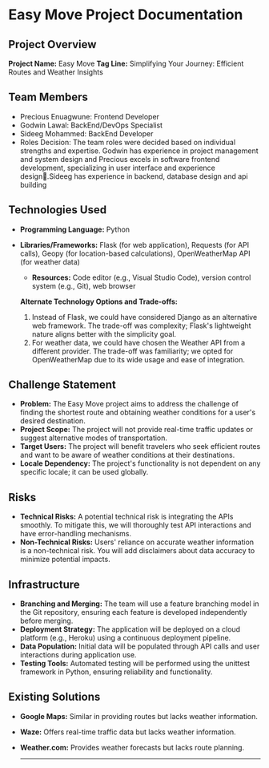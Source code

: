 # Easy Move Project Documentation

## Project Overview

**Project Name:** Easy Move
**Tag Line:** Simplifying Your Journey: Efficient Routes and Weather Insights

## Team Members

- Precious Enuagwune: Frontend Developer
- Godwin Lawal: BackEnd/DevOps Specialist
- Sideeg Mohammed: BackEnd Developer
- Roles Decision: The team roles were decided based on individual strengths and expertise. Godwin has experience in project management and system design and Precious excels in software frontend development, specializing in user interface and experience design.ٍSideeg has experience in backend, database design and api building

## Technologies Used

- **Programming Language:** Python
- **Libraries/Frameworks:** Flask (for web application), Requests (for API calls), Geopy (for location-based calculations), OpenWeatherMap API (for weather data)
    - **Resources:** Code editor (e.g., Visual Studio Code), version control system (e.g., Git), web browser

    **Alternate Technology Options and Trade-offs:**
    1. Instead of Flask, we could have considered Django as an alternative web framework. The trade-off was complexity; Flask's lightweight nature aligns better with the simplicity goal.
    2. For weather data, we could have chosen the Weather API from a different provider. The trade-off was familiarity; we opted for OpenWeatherMap due to its wide usage and ease of integration.

## Challenge Statement

- **Problem:** The Easy Move project aims to address the challenge of finding the shortest route and obtaining weather conditions for a user's desired destination.
- **Project Scope:** The project will not provide real-time traffic updates or suggest alternative modes of transportation.
- **Target Users:** The project will benefit travelers who seek efficient routes and want to be aware of weather conditions at their destinations.
- **Locale Dependency:** The project's functionality is not dependent on any specific locale; it can be used globally.

## Risks

- **Technical Risks:** A potential technical risk is integrating the APIs smoothly. To mitigate this, we will thoroughly test API interactions and have error-handling mechanisms.
- **Non-Technical Risks:** Users' reliance on accurate weather information is a non-technical risk. You will add disclaimers about data accuracy to minimize potential impacts.

## Infrastructure

- **Branching and Merging:** The team will use a feature branching model in the Git repository, ensuring each feature is developed independently before merging.
- **Deployment Strategy:** The application will be deployed on a cloud platform (e.g., Heroku) using a continuous deployment pipeline.
- **Data Population:** Initial data will be populated through API calls and user interactions during application use.
- **Testing Tools:** Automated testing will be performed using the unittest framework in Python, ensuring reliability and functionality.

## Existing Solutions

- **Google Maps:** Similar in providing routes but lacks weather information.
- **Waze:** Offers real-time traffic data but lacks weather information.
- **Weather.com:** Provides weather forecasts but lacks route planning.

    ---
